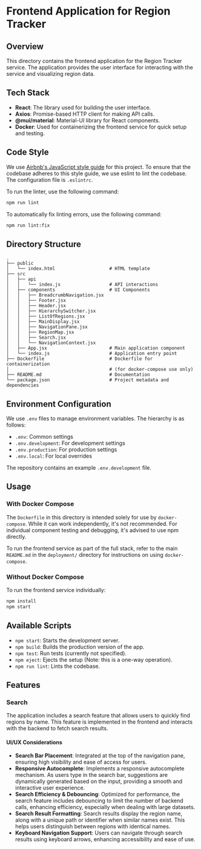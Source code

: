 # Frontend Application for Region Tracker

## Overview

This directory contains the frontend application for the Region Tracker service.
The application provides the user interface for interacting with the service and
visualizing region data.

## Tech Stack

- **React**: The library used for building the user interface.
- **Axios**: Promise-based HTTP client for making API calls.
- **@mui/material**: Material-UI library for React components.
- **Docker**: Used for containerizing the frontend service for quick setup and
  testing.

## Code Style

We use [Airbnb's JavaScript style guide](https://github.com/airbnb/javascript)
for this project.
To ensure that the codebase adheres to this style guide, we use eslint to lint
the codebase. The configuration file is `.eslintrc`.

To run the linter, use the following command:

```bash
npm run lint
```

To automatically fix linting errors, use the following command:

```bash
npm run lint:fix
```

## Directory Structure

```plaintext
.
├── public
│   └── index.html                    # HTML template
├── src
│   ├── api
│   │   └── index.js                  # API interactions
│   ├── components                    # UI Components
│   │   ├── BreadcrumbNavigation.jsx
│   │   ├── Footer.jsx
│   │   ├── Header.jsx
│   │   ├── HierarchySwitcher.jsx
│   │   ├── ListOfRegions.jsx
│   │   ├── MainDisplay.jsx
│   │   ├── NavigationPane.jsx
│   │   ├── RegionMap.jsx
│   │   ├── Search.jsx
│   │   └── NavigationContext.jsx
│   ├── App.jsx                       # Main application component
│   └── index.js                      # Application entry point
├── Dockerfile                        # Dockerfile for containerization
│                                     # (for docker-compose use only)
├── README.md                         # Documentation
└── package.json                      # Project metadata and dependencies
```

## Environment Configuration

We use `.env` files to manage environment variables. The hierarchy is as
follows:

- `.env`: Common settings
- `.env.development`: For development settings
- `.env.production`: For production settings
- `.env.local`: For local overrides

The repository contains an example `.env.development` file.

## Usage

### With Docker Compose

The `Dockerfile` in this directory is intended solely for use
by `docker-compose`. While it can work independently, it's not recommended. For
individual component testing and debugging, it's advised to use npm directly.

To run the frontend service as part of the full stack, refer to the
main `README.md` in the `deployment/` directory for instructions on
using `docker-compose`.

### Without Docker Compose

To run the frontend service individually:

```bash
npm install
npm start
```

## Available Scripts

- `npm start`: Starts the development server.
- `npm build`: Builds the production version of the app.
- `npm test`: Run tests (currently not specified).
- `npm eject`: Ejects the setup (Note: this is a one-way operation).
- `npm run lint`: Lints the codebase.

## Features

### Search

The application includes a search feature that allows users to quickly find
regions by name. This feature is implemented in the frontend and interacts
with the backend to fetch search results.

#### UI/UX Considerations

- **Search Bar Placement**: Integrated at the top of the navigation pane,
  ensuring high visibility and ease of access for users.
- **Responsive Autocomplete**: Implements a responsive autocomplete mechanism.
  As users type in the search bar, suggestions are dynamically generated based
  on the input, providing a smooth and interactive user experience.
- **Search Efficiency & Debouncing**: Optimized for performance, the search
  feature includes debouncing to limit the number of backend calls, enhancing
  efficiency, especially when dealing with large datasets.
- **Search Result Formatting**: Search results display the region name, along
  with a unique path or identifier when similar names exist. This helps users
  distinguish between regions with identical names.
- **Keyboard Navigation Support**: Users can navigate through search results
  using keyboard arrows, enhancing accessibility and ease of use.
